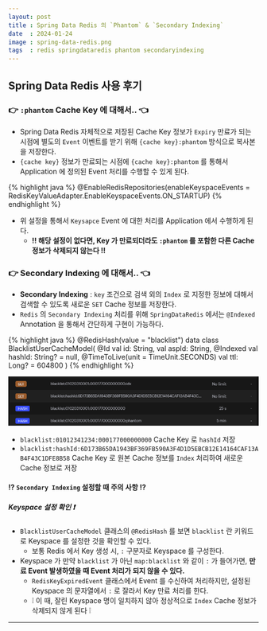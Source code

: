 ```yaml
---
layout: post
title : Spring Data Redis 의 `Phantom` & `Secondary Indexing`
date  : 2024-01-24
image : spring-data-redis.png
tags  : redis springdataredis phantom secondaryindexing
---
```


## Spring Data Redis 사용 후기

### 👉 `:phantom` Cache Key 에 대해서.. 👈
- Spring Data Redis 자체적으로 저장된 Cache Key 정보가 `Expiry` 만료가 되는 시점에 별도의 `Event` 이벤트를 받기 위해 `{cache key}:phantom` 방식으로 복사본을 저장한다.
- `{cache key}` 정보가 만료되는 시점에 `{cache key}:phantom` 를 통해서 Application 에 정의된 Event 처리를 수행할 수 있게 된다.

{% highlight java %}
@EnableRedisRepositories(enableKeyspaceEvents = RedisKeyValueAdapter.EnableKeyspaceEvents.ON_STARTUP)
{% endhighlight %}

- 위 설정을 통해서 `Keysapce` Event 에 대한 처리를 Application 에서 수행하게 된다.
    - **‼ 해당 설정이 없다면, Key 가 만료되더라도 `:phantom` 를 포함한 다른 Cache 정보가 삭제되지 않는다 ‼**

### 👉 Secondary Indexing 에 대해서.. 👈
- **Secondary Indexing** : `key` 조건으로 검색 외의 `Index` 로 지정한 정보에 대해서 검색할 수 있도록 새로운 `SET` Cache 정보를 저장한다.
- `Redis` 의 `Secondary Indexing` 처리를 위해 `SpringDataRedis` 에서는 `@Indexed` Annotation 을 통해서 간단하게 구현이 가능하다.


{% highlight java %}
@RedisHash(value = "blacklist")
data class BlacklistUserCacheModel(
    @Id
    val id: String,
    val aspId: String,
    @Indexed
    val hashId: String? = null,
    @TimeToLive(unit = TimeUnit.SECONDS)
    val ttl: Long? = 604800
)
{% endhighlight %}

![Redis Secondary Indexing](/images/redis_secondary_indexing.png)

- `blacklist:01012341234:000177000000000` Cache Key 로 `hashId` 저장
- `blacklist:hashId:6D173B65DA1943BF369FB590A3F4D1D5EBCB12E14164CAF13AB4F43C1DFE8B58` Cache Key 로 원본 Cache 정보를 `Index` 처리하여 새로운 Cache 정보로 저장

#### ⁉ `Secondary Indexing` 설정할 때 **주의 사항** ⁉
##### Keyspace 설정 확인 ❗
- `BlacklistUserCacheModel` 클래스의 `@RedisHash` 를 보면 `blacklist` 란 키워드로 Keyspace 를 설정한 것을 확인할 수 있다.
    - 보통 Redis 에서 Key 생성 시, `:` 구분자로 Keyspace 를 구성한다.
- Keyspace 가 만약 `blacklist` 가 아닌 `map:blacklist` 와 같이 `:` 가 들어가면, **만료 Event 발생하였을 때 Event 처리가 되지 않을 수 있다.**
    - `RedisKeyExpiredEvent` 클래스에서 Event 를 수신하여 처리하지만, 설정된 Keyspace 의 문자열에서 `:` 로 잘라서 Key 만료 처리를 한다.
    - ❕ 이 때, 잘린 Keyspace 명이 일치하지 않아 정상적으로 `Index` Cache 정보가 삭제되지 않게 된다 ❕

---
